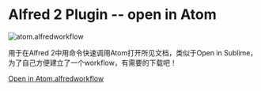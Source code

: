# Alfred 2 Plugin -- open in Atom

![atom.alfredworkflow](https://farm6.staticflickr.com/5590/15187112175_5ff1cf4549_z_d.jpg)

用于在Alfred 2中用命令快速调用Atom打开所见文档，类似于Open in Sublime， 为了自己方便建立了一个workflow，有需要的下载吧！

[Open in Atom.alfredworkflow](https://github.com/hivan/Alfred-2-plugin/blob/master/Open%20in%20Atom.alfredworkflow?raw=true)


